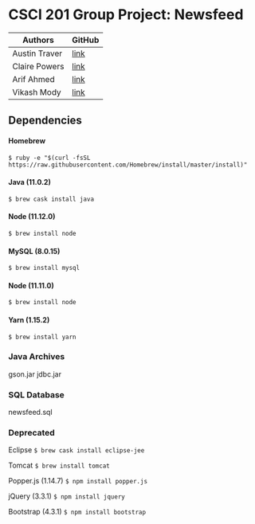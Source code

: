 # CSCI 201 Group Project: Newsfeed

Authors | GitHub|
-----------|-------|
|Austin Traver|[link](github.com/user/austintraver)|
|Claire Powers|[link](github.com/user/clairepo)|
|Arif Ahmed|[link](github.com/user/arifahme)|
|Vikash Mody|[link](github.com/user/vikasham)|

## Dependencies

#### Homebrew
`$ ruby -e "$(curl -fsSL https://raw.githubusercontent.com/Homebrew/install/master/install)"`

#### Java (11.0.2)
`$ brew cask install java`

#### Node (11.12.0)
`$ brew install node`

#### MySQL (8.0.15)
`$ brew install mysql`

#### Node (11.11.0)
`$ brew install node`

#### Yarn (1.15.2)
`$ brew install yarn`

### Java Archives
gson.jar
jdbc.jar

### SQL Database
newsfeed.sql


### Deprecated

Eclipse
`$ brew cask install eclipse-jee`

Tomcat
`$ brew install tomcat`

Popper.js (1.14.7)
`$ npm install popper.js`

jQuery (3.3.1)
`$ npm install jquery`

Bootstrap (4.3.1)
`$ npm install bootstrap`
